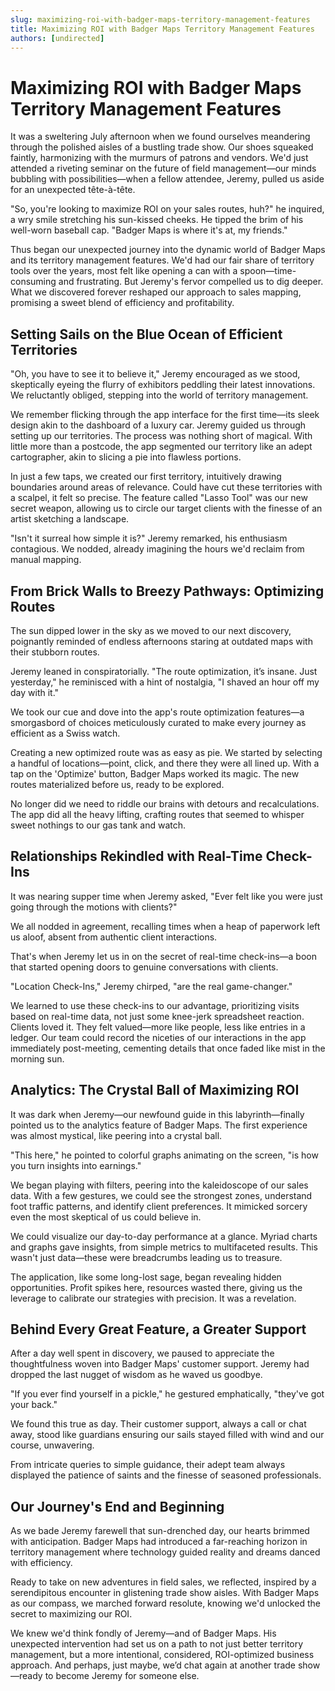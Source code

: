 ```yaml
---
slug: maximizing-roi-with-badger-maps-territory-management-features
title: Maximizing ROI with Badger Maps Territory Management Features
authors: [undirected]
---
```



# Maximizing ROI with Badger Maps Territory Management Features

It was a sweltering July afternoon when we found ourselves meandering through the polished aisles of a bustling trade show. Our shoes squeaked faintly, harmonizing with the murmurs of patrons and vendors. We'd just attended a riveting seminar on the future of field management—our minds bubbling with possibilities—when a fellow attendee, Jeremy, pulled us aside for an unexpected tête-à-tête.

"So, you're looking to maximize ROI on your sales routes, huh?" he inquired, a wry smile stretching his sun-kissed cheeks. He tipped the brim of his well-worn baseball cap. "Badger Maps is where it's at, my friends."

Thus began our unexpected journey into the dynamic world of Badger Maps and its territory management features. We'd had our fair share of territory tools over the years, most felt like opening a can with a spoon—time-consuming and frustrating. But Jeremy's fervor compelled us to dig deeper. What we discovered forever reshaped our approach to sales mapping, promising a sweet blend of efficiency and profitability.

## Setting Sails on the Blue Ocean of Efficient Territories

"Oh, you have to see it to believe it," Jeremy encouraged as we stood, skeptically eyeing the flurry of exhibitors peddling their latest innovations. We reluctantly obliged, stepping into the world of territory management.

We remember flicking through the app interface for the first time—its sleek design akin to the dashboard of a luxury car. Jeremy guided us through setting up our territories. The process was nothing short of magical. With little more than a postcode, the app segmented our territory like an adept cartographer, akin to slicing a pie into flawless portions.

In just a few taps, we created our first territory, intuitively drawing boundaries around areas of relevance. Could have cut these territories with a scalpel, it felt so precise. The feature called "Lasso Tool" was our new secret weapon, allowing us to circle our target clients with the finesse of an artist sketching a landscape.

"Isn't it surreal how simple it is?" Jeremy remarked, his enthusiasm contagious. We nodded, already imagining the hours we'd reclaim from manual mapping.

## From Brick Walls to Breezy Pathways: Optimizing Routes

The sun dipped lower in the sky as we moved to our next discovery, poignantly reminded of endless afternoons staring at outdated maps with their stubborn routes.

Jeremy leaned in conspiratorially. "The route optimization, it’s insane. Just yesterday," he reminisced with a hint of nostalgia, "I shaved an hour off my day with it."

We took our cue and dove into the app's route optimization features—a smorgasbord of choices meticulously curated to make every journey as efficient as a Swiss watch. 

Creating a new optimized route was as easy as pie. We started by selecting a handful of locations—point, click, and there they were all lined up. With a tap on the 'Optimize' button, Badger Maps worked its magic. The new routes materialized before us, ready to be explored.

No longer did we need to riddle our brains with detours and recalculations. The app did all the heavy lifting, crafting routes that seemed to whisper sweet nothings to our gas tank and watch.

## Relationships Rekindled with Real-Time Check-Ins

It was nearing supper time when Jeremy asked, "Ever felt like you were just going through the motions with clients?"

We all nodded in agreement, recalling times when a heap of paperwork left us aloof, absent from authentic client interactions.

That's when Jeremy let us in on the secret of real-time check-ins—a boon that started opening doors to genuine conversations with clients.

"Location Check-Ins," Jeremy chirped, "are the real game-changer."

We learned to use these check-ins to our advantage, prioritizing visits based on real-time data, not just some knee-jerk spreadsheet reaction. Clients loved it. They felt valued—more like people, less like entries in a ledger. Our team could record the niceties of our interactions in the app immediately post-meeting, cementing details that once faded like mist in the morning sun.

## Analytics: The Crystal Ball of Maximizing ROI

It was dark when Jeremy—our newfound guide in this labyrinth—finally pointed us to the analytics feature of Badger Maps. The first experience was almost mystical, like peering into a crystal ball.

"This here," he pointed to colorful graphs animating on the screen, "is how you turn insights into earnings."

We began playing with filters, peering into the kaleidoscope of our sales data. With a few gestures, we could see the strongest zones, understand foot traffic patterns, and identify client preferences. It mimicked sorcery even the most skeptical of us could believe in.

We could visualize our day-to-day performance at a glance. Myriad charts and graphs gave insights, from simple metrics to multifaceted results. This wasn't just data—these were breadcrumbs leading us to treasure.

The application, like some long-lost sage, began revealing hidden opportunities. Profit spikes here, resources wasted there, giving us the leverage to calibrate our strategies with precision. It was a revelation.

## Behind Every Great Feature, a Greater Support

After a day well spent in discovery, we paused to appreciate the thoughtfulness woven into Badger Maps' customer support. Jeremy had dropped the last nugget of wisdom as he waved us goodbye.

"If you ever find yourself in a pickle," he gestured emphatically, "they've got your back."

We found this true as day. Their customer support, always a call or chat away, stood like guardians ensuring our sails stayed filled with wind and our course, unwavering.

From intricate queries to simple guidance, their adept team always displayed the patience of saints and the finesse of seasoned professionals.

## Our Journey's End and Beginning

As we bade Jeremy farewell that sun-drenched day, our hearts brimmed with anticipation. Badger Maps had introduced a far-reaching horizon in territory management where technology guided reality and dreams danced with efficiency.

Ready to take on new adventures in field sales, we reflected, inspired by a serendipitous encounter in glistening trade show aisles. With Badger Maps as our compass, we marched forward resolute, knowing we'd unlocked the secret to maximizing our ROI.

We knew we'd think fondly of Jeremy—and of Badger Maps. His unexpected intervention had set us on a path to not just better territory management, but a more intentional, considered, ROI-optimized business approach. And perhaps, just maybe, we’d chat again at another trade show—ready to become Jeremy for someone else.